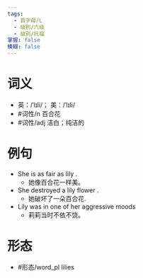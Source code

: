 ```yaml
---
tags:
  - 首字母/L
  - 级别/六级
  - 级别/托福
掌握: false
模糊: false
---
```

# 词义
- 英：/ˈlɪli/； 美：/ˈlɪli/
- #词性/n  百合花
- #词性/adj  洁白；纯洁的
# 例句
- She is as fair as lily .
	- 她像百合花一样美。
- She destroyed a lily flower .
	- 她破坏了一朵百合花.
- Lily was in one of her aggressive moods
	- 莉莉当时不依不饶。
# 形态
- #形态/word_pl lilies
